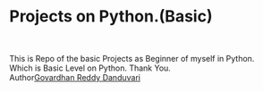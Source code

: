 <h1>Projects on Python.(Basic)</h1><br>
<P>This is Repo of the basic Projects as Beginner of myself in Python.<br>
Which is Basic Level on Python. Thank You.<br>
Author<u>Govardhan Reddy Danduvari</u></P>
